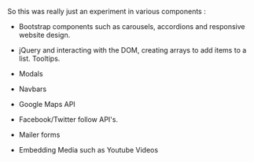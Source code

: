 So this was really just an experiment in various components :

- Bootstrap components such as carousels, accordions and responsive website design.

- jQuery and interacting with the DOM, creating arrays to add items to a list. Tooltips.

- Modals

- Navbars

- Google Maps API

- Facebook/Twitter follow API's.

- Mailer forms

- Embedding Media such as Youtube Videos